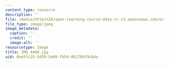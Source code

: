 ```yaml
---
content_type: resource
description: ''
file: /media/https%3A/open-learning-course-data-rc.s3.amazonaws.com/ec-721-wheelchair-design-in-developing-countries-spring-2009/8ee5fc255d395e09fb5406176bf9c84a_IMG_4468.jpg
file_type: image/jpeg
image_metadata:
  caption: ''
  credit: ''
  image-alt: ''
resourcetype: Image
title: IMG_4468.jpg
uid: 8ee5fc25-5d39-5e09-fb54-06176bf9c84a
---
```

